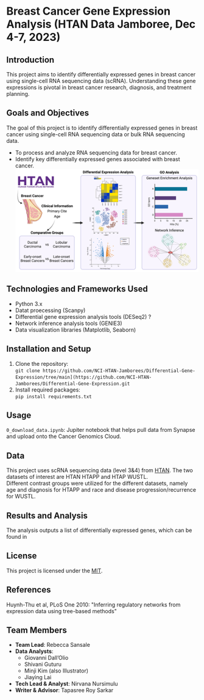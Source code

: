 # Breast Cancer Gene Expression Analysis (HTAN Data Jamboree, Dec 4-7, 2023)

## Introduction
This project aims to identify differentially expressed genes in breast cancer using single-cell RNA sequencing data (scRNA). Understanding these gene expressions is pivotal in breast cancer research, diagnosis, and treatment planning.

## Goals and Objectives
The goal of this project is to identify differentially expressed genes in breast cancer using single-cell RNA sequencing data or bulk RNA sequencing data.  
- To process and analyze RNA sequencing data for breast cancer.
- Identify key differentially expressed genes associated with breast cancer.  
![overall_figure](assets/overall_figure.png)

## Technologies and Frameworks Used
- Python 3.x
- Datat proecessing (Scanpy)
- Differential gene expression analysis tools (DESeq2) ?
- Network inference analysis tools (GENIE3)
- Data visualization libraries (Matplotlib, Seaborn)

## Installation and Setup
1. Clone the repository:  
   `git clone https://github.com/NCI-HTAN-Jamborees/Differential-Gene-Expression/tree/main](https://github.com/NCI-HTAN-Jamborees/Differential-Gene-Expression.git`
2. Install required packages:  
   `pip install requirements.txt`

## Usage
`0_download_data.ipynb`: Jupiter notebook that helps pull data from Synapse and upload onto the Cancer Genomics Cloud.

## Data
This project uses scRNA sequencing data (level 3&4) from [HTAN](https://humantumoratlas.org/). The two datasets of interest are HTAN HTAPP and HTAP WUSTL.  
Different contrast groups were utilized for the different datasets, namely age and diagnosis for HTAPP and race and disease progression/recurrence for WUSTL.

## Results and Analysis
The analysis outputs a list of differentially expressed genes, which can be found in 

## License
This project is licensed under the [MIT](https://github.com/NCI-HTAN-Jamborees/Differential-Gene-Expression/blob/main/LICENSE).

## References

Huynh-Thu et al, PLoS One 2010: "Inferring regulatory networks from expression data using tree-based methods"

## Team Members

- **Team Lead**: Rebecca Sansale
- **Data Analysts**:
  - Giovanni Dall’Olio
  - Shivani Guturu
  - Minji Kim (also Illustrator)
  - Jiaying Lai
- **Tech Lead & Analyst**: Nirvana Nursimulu
- **Writer & Advisor**: Tapasree Roy Sarkar
